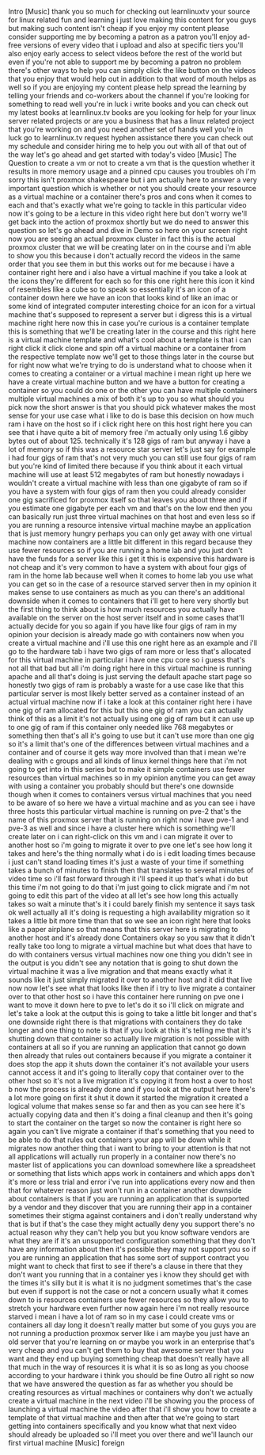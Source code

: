 Intro
[Music]
thank you so much for checking out
learnlinuxtv your source for linux
related fun and learning
i just love making this content for you
guys
but making such content isn't cheap
if you enjoy my content please consider
supporting me by becoming a patron
as a patron you'll enjoy ad-free
versions of every video that i upload
and also at specific tiers you'll also
enjoy early access to select videos
before the rest of the world
but even if you're not able to support
me by becoming a patron no problem
there's other ways to help you can
simply click the like button on the
videos that you enjoy that would help
out
in addition to that word of mouth helps
as well so if you are enjoying my
content please help spread the learning
by telling your friends and co-workers
about the channel
if you're looking for something to read
well you're in luck i write books and
you can check out my latest books at
learnlinux.tv
books
are you looking for help for your linux
server related projects or are you a
business that has a linux related
project that you're working on and you
need another set of hands well you're in
luck go to learnlinux.tv
request hyphen assistance there you can
check out my schedule and consider
hiring me to help you out
with all of that out of the way let's go
ahead and get started with today's video
[Music]
The Question
to create a vm or not to create a vm
that is the question
whether it results in more memory usage
and a pinned cpu causes you troubles oh
i'm sorry this isn't proxmox shakespeare
but i am actually here to answer a very
important question which is whether or
not you should create your resource as a
virtual machine or a container there's
pros and cons when it comes to each and
that's exactly what we're going to
tackle in this particular video
now it's going to be a lecture in this
video right here but don't worry we'll
get back into the action of proxmox
shortly but we do need to answer this
question so let's go ahead and dive in
Demo
so here on your screen right now you are
seeing an actual proxmox cluster
in fact this is the actual proxmox
cluster that we will be creating later
on in the course
and i'm able to show you this because i
don't actually record the videos in the
same order that you see them in
but this works out for me because i have
a container right here
and i also have a virtual machine if you
take a look at the icons they're
different for each so for this one right
here this icon it kind of resembles like
a cube so to speak so essentially it's
an icon of a container
down here we have an icon that looks
kind of like an imac or some kind of
integrated computer interesting choice
for an icon for a virtual machine that's
supposed to represent a server but i
digress this is a virtual machine right
here
now this in case you're curious is a
container template this is something
that we'll be creating later in the
course
and this right here is a virtual machine
template and what's cool about a
template is that i can right click it
click clone and spin off a virtual
machine or a container from the
respective template
now we'll get to those things later in
the course
but for right now what we're trying to
do is understand what to choose when it
comes to creating a container or a
virtual machine i mean right up here
we have a create virtual machine button
and we have a button for creating a
container so you could do one or the
other
you can have multiple containers
multiple virtual machines a mix of both
it's up to you
so what should you pick now the short
answer is that you should pick whatever
makes the most sense for your use case
what i like to do is base this decision
on how much ram i have on the host
so if i click right here on this host
right here
you can see that i have quite a bit of
memory free
i'm actually only using 1.6 gibby bytes
out of about 125. technically it's 128
gigs of ram but anyway i have a lot of
memory
so if this was a resource star server
let's just say for example i had four
gigs of ram that's not very much
you can still use four gigs of ram
but you're kind of limited there because
if you think about it each virtual
machine will use at least 512 megabytes
of ram
but honestly nowadays i wouldn't create
a virtual machine with less than one
gigabyte of ram so if you have a system
with four gigs of ram then you could
already consider one gig sacrificed for
proxmox itself
so that leaves you about three
and if you estimate one gigabyte per
each vm and that's on the low end
then you can basically run just three
virtual machines on that host
and even less so if you are running a
resource intensive virtual machine maybe
an application that is just memory
hungry perhaps you can only get away
with one virtual machine
now containers are a little bit
different in this regard because they
use fewer resources so if you are
running a home lab and you just don't
have the funds for a server like this
i get it this is expensive this hardware
is not cheap
and it's very common to have a system
with about four gigs of ram in the home
lab because well when it comes to home
lab you use what you can get
so in the case of a resource starved
server then in my opinion it makes sense
to use containers as much as you can
there's an additional downside when it
comes to containers that i'll get to
here very shortly but the first thing to
think about is how much resources you
actually have available on the server on
the host server itself
and in some cases that'll actually
decide for you so again if you have like
four gigs of ram in my opinion your
decision is already made go with
containers
now when you create a virtual machine
and i'll use this one right here as an
example
and i'll go to the hardware tab
i have two gigs of ram more or less
that's allocated for this virtual
machine in particular
i have one cpu core
so i guess that's not all that bad
but all i'm doing right here in this
virtual machine is running apache and
all that's doing is just serving the
default apache start page
so honestly two gigs of ram is probably
a waste for a use case like that
this particular server is most likely
better served as a container instead of
an actual virtual machine
now if i take a look at this container
right here
i have one gig of ram allocated for this
but this one gig of ram you can actually
think of this as a limit
it's not actually using one gig of ram
but it can use up to one gig of ram
if this container only needed like 768
megabytes or something then that's all
it's going to use
but it can't use more than one gig so
it's a limit
that's one of the differences between
virtual machines and a container
and of course it gets way more involved
than that i mean we're dealing with c
groups and all kinds of linux kernel
things here that i'm not going to get
into in this series
but to make it simple
containers use fewer resources than
virtual machines
so in my opinion anytime you can get
away with using a container you probably
should
but there's one downside though when it
comes to containers versus virtual
machines that you need to be aware of
so here we have a virtual machine
and as you can see i have three hosts
this particular virtual machine is
running on pve-2 that's the name of this
proxmox server that is running on right
now
i have pve-1 and pve-3 as well
and since i have a cluster here which is
something we'll create later on i can
right-click on this vm and i can migrate
it over to another host so i'm going to
migrate it over to pve one let's see how
long it takes and here's the thing
normally what i do is i edit loading
times because i just can't stand loading
times it's just a waste of your time if
something takes a bunch of minutes to
finish
then that translates to several minutes
of video time so i'll fast forward
through it i'll speed it up that's what
i do but this time i'm not going to do
that i'm just going to click migrate and
i'm not going to edit this part of the
video at all
let's see how long this actually takes
so
wait a minute
that's it
i could barely finish my sentence it
says task ok well actually all it's
doing is requesting a high availability
migration
so it takes a little bit more time than
that
so we see an icon right here that looks
like a paper airplane so that means that
this server here is migrating to another
host and it's already done
Containers
okay so you saw that it didn't really
take too long to migrate a virtual
machine but what does that have to do
with containers versus virtual machines
now one thing you didn't see in the
output is you didn't see any notation
that is going to shut down the virtual
machine it was a live migration and that
means exactly what it sounds like it
just simply migrated it over to another
host and it did that live now
now let's see what that looks like then
if i try to live migrate a container
over to that other host so i have this
container here running on pve one
i want to move it down here to pve to
let's do it
so i'll click on migrate
and let's take a look at the output
this is going to take a little bit
longer
and that's one downside right there is
that migrations with containers they do
take longer
and one thing to note is that
if you look at this
it's telling me that it's shutting down
that container
so actually live migration is not
possible with containers at all so if
you are running an application that
cannot go down
then already that rules out containers
because if you migrate a container it
does stop the app it shuts down the
container it's not available your users
cannot access it and it's going to
literally copy that container over to
the other host so it's not a live
migration it's copying it from host a
over to host b
now the process is already done and if
you look at the output here there's a
lot more going on
first it shut it down
it started the migration
it created a logical volume
that makes sense so far
and then as you can see here it's
actually copying data
and then it's doing a final cleanup
and then it's going to start the
container on the target so now
the container is right here
so again you can't live migrate a
container if that's something that you
need to be able to do that rules out
containers
your app will be down while it migrates
now another thing that i want to bring
to your attention
is that not all applications will
actually run properly in a container
now there's no master list of
applications you can download somewhere
like a spreadsheet or something that
lists which apps work in containers and
which apps don't
it's more or less trial and error i've
run into applications every now and then
that for whatever reason just won't run
in a container
another downside about containers is
that if you are running an application
that is supported by a vendor
and they discover that you are running
their app in a container
sometimes their stigma against
containers and i don't really understand
why that is but if that's the case they
might actually deny you support
there's no actual reason why they can't
help you but you know software vendors
are what they are
if it's an unsupported configuration
something that they don't have any
information about then it's possible
they may not support you
so if you are running an application
that has some sort of support contract
you might want to check that first to
see if there's a clause in there that
they don't want you running that in a
container yes i know they should get
with the times it's silly
but it is what it is no judgment
sometimes that's the case
but even if support is not the case or
not a concern
usually what it comes down to is
resources containers use fewer resources
so they allow you to stretch your
hardware even further
now again here i'm not really resource
starved i mean
i have a lot of ram
so in my case i could create vms or
containers all day long it doesn't
really matter
but some of you guys you are not running
a production proxmox server like i am
maybe you just have an old server that
you're learning on
or maybe you work in an enterprise
that's very cheap and you can't get them
to buy that awesome server that you want
and they end up buying something cheap
that doesn't really have all that much
in the way of resources it is what it is
so as long as you choose according to
your hardware i think you should be fine
Outro
all right so now that we have answered
the question as far as whether you
should be creating resources as virtual
machines or containers why don't we
actually create a virtual machine in the
next video i'll be showing you the
process of launching a virtual machine
the video after that i'll show you how
to create a template of that virtual
machine and then after that we're going
to start getting into containers
specifically and you know what that next
video should already be uploaded so i'll
meet you over there and we'll launch our
first virtual machine
[Music]
foreign
